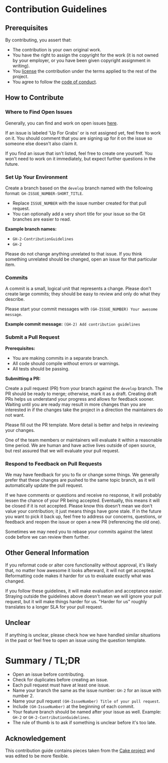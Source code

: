# Contribution Guidelines

## Prerequisites

By contributing, you assert that:

- The contribution is your own original work.
- You have the right to assign the copyright for the work (it is not owned by your employer, or you have been given copyright assignment in writing).
- You [license](./LICENSE) the contribution under the terms applied to the rest of the project.
- You agree to follow the [code of conduct](./CODE_OF_CONDUCT.md).

## How to Contribute

### Where to Find Open Issues

Generally, you can find and work on open issues [here](https://github.com/Witteborn/GitHubBoilerplate/issues).

If an issue is labeled 'Up For Grabs' or is not assigned yet, feel free to work on it. You should comment that you are signing up for it on the issue so someone else doesn't also claim it.

If you find an issue that isn't listed, feel free to create one yourself. You won't need to work on it immediately, but expect further questions in the future.

### Set Up Your Environment

Create a branch based on the `develop` branch named with the following format: `GH-ISSUE_NUMBER-SHORT_TITLE`.

- Replace `ISSUE_NUMBER` with the issue number created for that pull request.
- You can optionally add a very short title for your issue so the Git branches are easier to read.

**Example branch names:**
- `GH-2-ContributionGuidelines`
- `GH-2`

Please do not change anything unrelated to that issue. If you think something unrelated should be changed, open an issue for that particular item.

### Commits

A commit is a small, logical unit that represents a change. Please don't create large commits; they should be easy to review and only do what they describe.

Please start your commit messages with `(GH-ISSUE_NUMBER) Your awesome message`.

**Example commit message:** `(GH-2) Add contribution guidelines`

### Submit a Pull Request

**Prerequisites:**

- You are making commits in a separate branch.
- All code should compile without errors or warnings.
- All tests should be passing.

**Submitting a PR:**

Create a pull request (PR) from your branch against the `develop` branch. The PR should be ready to merge; otherwise, mark it as a draft. Creating draft PRs helps us understand your progress and allows for feedback sooner. Waiting until you are ready may result in more changes than you are interested in if the changes take the project in a direction the maintainers do not want.

Please fill out the PR template. More detail is better and helps in reviewing your changes.

One of the team members or maintainers will evaluate it within a reasonable time period. We are human and have active lives outside of open source, but rest assured that we will evaluate your pull request.

### Respond to Feedback on Pull Requests

We may have feedback for you to fix or change some things. We generally prefer that these changes are pushed to the same topic branch, as it will automatically update the pull request.

If we have comments or questions and receive no response, it will probably lessen the chance of your PR being accepted. Eventually, this means it will be closed if it is not accepted. Please know this doesn't mean we don't value your contribution; it just means things have gone stale. If in the future you want to pick it back up, feel free to address our concerns, questions, or feedback and reopen the issue or open a new PR (referencing the old one).

Sometimes we may need you to rebase your commits against the latest code before we can review them further.

## Other General Information

If you reformat code or alter core functionality without approval, it's likely that, no matter how awesome it looks afterward, it will not get accepted. Reformatting code makes it harder for us to evaluate exactly what was changed.

If you follow these guidelines, it will make evaluation and acceptance easier. Straying outside the guidelines above doesn't mean we will ignore your pull request, but it will make things harder for us. "Harder for us" roughly translates to a longer SLA for your pull request.

## Unclear

If anything is unclear, please check how we have handled similar situations in the past or feel free to open an issue using the question template.

# Summary / TL;DR

- Open an issue before contributing.
- Check for duplicates before creating an issue.
- Each pull request must have at least one issue.
- Name your branch the same as the issue number: `GH-2` for an issue with number 2.
- Name your pull request `(GH-IssueNumber) Title of your pull request`.
- Include `(GH-IssueNumber)` at the beginning of each commit.
- Your feature branch should be named after your issue as well. Example: `GH-2` or `GH-2-ContributionGuidelines`.
- The rule of thumb is to ask if something is unclear before it's too late.

## Acknowledgement

This contribution guide contains pieces taken from the [Cake project](https://github.com/cake-build/cake) and was edited to be more flexible.
